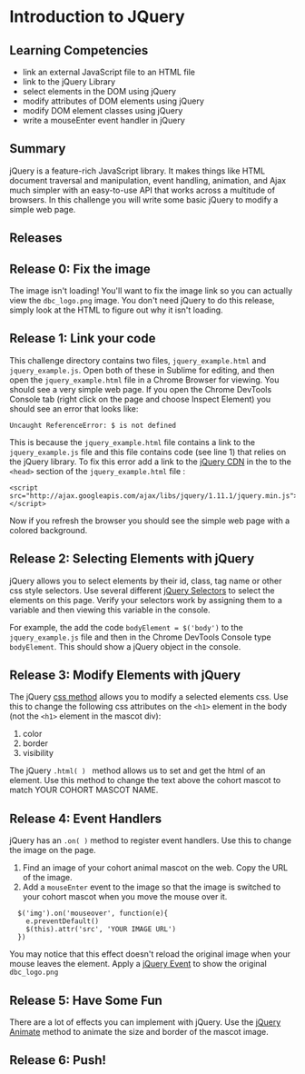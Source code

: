 # Introduction to JQuery

## Learning Competencies
- link an external JavaScript file to an HTML file
- link to the jQuery Library
- select elements in the DOM using jQuery
- modify attributes of DOM elements using jQuery
- modify DOM element classes using jQuery
- write a mouseEnter event handler in jQuery

## Summary
jQuery is a feature-rich JavaScript library. It makes things like HTML document traversal and manipulation, event handling, animation, and Ajax much simpler with an easy-to-use API that works across a multitude of browsers. In this challenge you will write some basic jQuery to modify a simple web page.

## Releases

## Release 0: Fix the image
The image isn't loading! You'll want to fix the image link so you can actually view the `dbc_logo.png` image. You don't need jQuery to do this release, simply look at the HTML to figure out why it isn't loading.

## Release 1: Link your code
This challenge directory contains two files, `jquery_example.html` and `jquery_example.js`. Open both of these in Sublime for editing, and then open the `jquery_example.html` file in a Chrome Browser for viewing. You should see a very simple web page. If you open the Chrome DevTools Console tab (right click on the page and choose Inspect Element) you should see an error that looks like:

```
Uncaught ReferenceError: $ is not defined
```

This is because the `jquery_example.html` file contains a link to the `jquery_example.js` file and this file contains code (see line 1) that relies on the jQuery library. To fix this error add a link to the [jQuery CDN](https://developers.google.com/speed/libraries/devguide#jQuery) in the to the `<head>` section of the `jquery_example.html` file :

```
<script src="http://ajax.googleapis.com/ajax/libs/jquery/1.11.1/jquery.min.js"></script>
```
Now if you refresh the browser you should see the simple web page with a colored background.

## Release 2: Selecting Elements with jQuery
jQuery allows you to select elements by their id, class, tag name or other css style selectors. Use several different [jQuery Selectors](http://api.jQuery.com/category/selectors/) to select the elements on this page. Verify your selectors work by assigning them to a variable and then viewing this variable in the console.

For example, the add the code `bodyElement = $('body')` to the `jquery_example.js` file and then in the Chrome DevTools Console type `bodyElement`. This should show a jQuery object in the console.

## Release 3: Modify Elements with jQuery
The jQuery [css method]( http://api.jQuery.com/css/) allows you to modify a selected elements css. Use this to change the following css attributes on the `<h1>` element in the body (not the `<h1>` element in the mascot div):

1. color
2. border
3. visibility

The jQuery `.html( ) ` method allows us to set and get the html of an element. Use this method to change the text above the cohort mascot to match YOUR COHORT MASCOT NAME.

## Release 4: Event Handlers
jQuery has an `.on( )` method to register event handlers. Use this to change the image on the page.

1. Find an image of your cohort animal mascot on the web. Copy the URL of the image.
2. Add a `mouseEnter` event to the image so that the image is switched to your cohort mascot when you move the mouse over it.

```
  $('img').on('mouseover', function(e){
    e.preventDefault()
    $(this).attr('src', 'YOUR IMAGE URL')
  })
```

You may notice that this effect doesn't reload the original image when your mouse leaves the element. Apply a [jQuery Event](http://api.jQuery.com/category/events/) to show the original `dbc_logo.png`

## Release 5: Have Some Fun
There are a lot of effects you can implement with jQuery. Use the [jQuery Animate](http://api.jQuery.com/animate/) method to animate the size and border of the mascot image.

## Release 6: Push!
